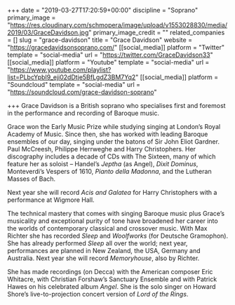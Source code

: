 +++
date = "2019-03-27T17:20:59+00:00"
discipline = "Soprano"
primary_image = "https://res.cloudinary.com/schmopera/image/upload/v1553028830/media/2019/03/GraceDavidson.jpg"
primary_image_credit = ""
related_companies = []
slug = "grace-davidson"
title = "Grace Davidson"
website = "https://gracedavidsonsoprano.com/"
[[social_media]]
platform = "Twitter"
template = "social-media"
url = "https://twitter.com/GraceDavidson33"
[[social_media]]
platform = "Youtube"
template = "social-media"
url = "https://www.youtube.com/playlist?list=PLbcYpbI9_eji02dDtje5BfLgdZ3BM7Yq2"
[[social_media]]
platform = "Soundcloud"
template = "social-media"
url = "https://soundcloud.com/grace-davidson-soprano"

+++
Grace Davidson is a British soprano who specialises first and foremost in the performance and recording of Baroque music.

Grace won the Early Music Prize while studying singing at London’s Royal Academy of Music. Since then, she has worked with leading Baroque ensembles of our day, singing under the batons of Sir John Eliot Gardner. Paul McCreesh, Philippe Herrweghe and Harry Christophers. Her discography includes a decade of CDs with The Sixteen, many of which feature her as soloist – Handel’s _Jeptha_ (as Angel), _Dixit Dominus_, Monteverdi’s Vespers of 1610, _Pianto della Madonna_, and the Lutheran Masses of Bach.

Next year she will record _Acis and Galatea_ for Harry Christophers with a performance at Wigmore Hall.

The technical mastery that comes with singing Baroque music plus Grace’s musicality and exceptional purity of tone have broadened her career into the worlds of contemporary classical and crossover music. With Max Richter she has recorded _Sleep_ and _Woolfworks_ (for Deutsche Gramophon). She has already performed _Sleep_ all over the world; next year, performances are planned in New Zealand, the USA, Germany and Australia. Next year she will record _Memoryhouse_, also by Richter.

She has made recordings (on Decca) with the American composer Eric Whitacre, with Christian Forshaw’s Sanctuary Ensemble and with Patrick Hawes on his celebrated album _Angel_. She is the solo singer on Howard Shore’s live-to-projection concert version of _Lord of the Rings_.